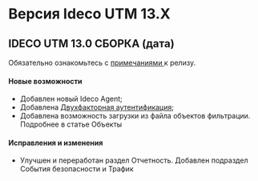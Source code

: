 # Версия Ideco UTM 13.X

## **IDECO UTM 13.0 СБОРКА  (дата)**

Обязательно ознакомьтесь с [примечаниями ](https://disk.yandex.ru/i/UEatJNkC-RLmcA?roistat\_visit=113018)к релизу.

#### Новые возможности

* Добавлен новый Ideco Agent;
* Добавлена [Двухфакторная аутентификация](../settings/users/two-factor-authentication.md);
* Добавлена возможность загрузки из файла объектов фильтрации. Подробнее в статье Объекты

#### Исправления и изменения

* Улучшен и переработан раздел Отчетность. Добавлен подраздел События безопасности и Трафик